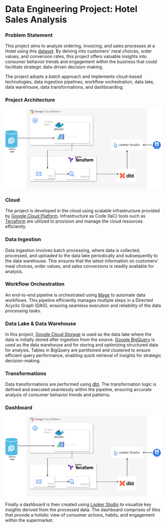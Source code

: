 # Data Engineering Project: Hotel Sales Analysis


### Problem Statement
This project aims to analyze ordering, invoicing, and sales processes at a Hotel using this [dataset](https://zenodo.org/records/4092667#.Y8OsBtJBwUE). By delving into customers' meal choices, order values, and conversion rates, this project offers valuable insights into consumer behavior trends and engagement within the business that could facilitate strategic data-driven decision-making. 

The project adopts a *batch* approach and implements cloud-based technologies, data ingestion pipelines, workflow orchestration, data lake, data warehouse, data transformations, and dashboarding.

### Project Architecture

![architecture](./images/architecture.png)


### Cloud
The project is developed in the cloud using scalable infrastructure provided by [Google Cloud Platform](https://cloud.google.com/). Infrastructure as Code (IaC) tools such as [Terraform](https://www.terraform.io/) are utilized to provision and manage the cloud resources efficiently.

### Data Ingestion
Data ingestion involves batch processing, where data is collected, processed, and uploaded to the data lake periodically and subsequently to the data warehouse. This ensures that the latest information on customers' meal choices, order values, and sales conversions is readily available for analysis.

### Workflow Orchestration
An end-to-end pipeline is orchestrated using [Mage](https://www.mage.ai/) to automate data workflows. This pipeline efficiently manages multiple steps in a Directed Acyclic Graph (DAG), ensuring seamless execution and reliability of the data processing tasks.

### Data Lake &  Data Warehouse
In this project, [Google Cloud Storage](https://cloud.google.com/storage) is used as the data lake where the data is initially stored after ingestion from the source. [Google BigQuery](https://cloud.google.com/bigquery) is used as the data warehouse and for storing and optimizing structured data for analysis. Tables in BigQuery are partitioned and clustered to ensure efficient query performance, enabling quick retrieval of insights for strategic decision-making.

### Transformations
Data transformations are performed using [dbt](https://www.getdbt.com/). The transformation logic is defined and executed seamlessly within the pipeline, ensuring accurate analysis of consumer behavior trends and patterns.

### Dashboard

![architecture](./images/architecture.png)


Finally a dashboard is then created using [Looker Studio](https://lookerstudio.google.com/) to visualize key insights derived from the processed data. The dashboard comprises of tiles that provide a holistic view of consumer actions, habits, and engagement within the supermarket.

